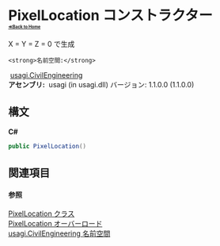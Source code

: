 # PixelLocation コンストラクター <div style="font-size:30%"><a href="https://github.com/usagi/usagi.cs/blob/master/docs/Home.md">≪Back to Home</a></div> 

X = Y = Z = 0 で生成


    <strong>名前空間:</strong>
&nbsp;<a href="N_usagi_CivilEngineering.md">usagi.CivilEngineering</a><br /><strong>アセンブリ:</strong>
&nbsp;usagi (in usagi.dll) バージョン: 1.1.0.0 (1.1.0.0)

## 構文

**C#**<br />
``` C#
public PixelLocation()
```


## 関連項目


#### 参照
<a href="T_usagi_CivilEngineering_PixelLocation.md">PixelLocation クラス</a><br /><a href="Overload_usagi_CivilEngineering_PixelLocation__ctor.md">PixelLocation オーバーロード</a><br /><a href="N_usagi_CivilEngineering.md">usagi.CivilEngineering 名前空間</a><br />